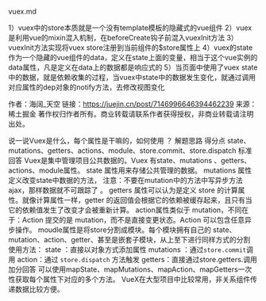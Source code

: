 vuex.md

1）vuex中的store本质就是一个没有template模板的隐藏式的vue组件
2）vuex是利用vue的mixin混入机制，在beforeCreate钩子前混入vuexInit方法
3）vuexInit方法实现将vuex store注册到当前组件的$store属性上
4）vuex的state作为一个隐藏的vue组件的data，定义在state上面的变量，相当于这个vue实例的data属性，凡是定义在data上的数据都是响应式的
5）当页面中使用了vuex state中的数据，就是依赖收集的过程，当vuex中state中的数据发生变化，就通过调用对应属性的dep对象的notify方法，去修改视图变化


作者：海阔_天空
链接：https://juejin.cn/post/7146996646394462239
来源：稀土掘金
著作权归作者所有。商业转载请联系作者获得授权，非商业转载请注明出处。


说一说Vuex是什么，每个属性是干嘛的，如何使用 ？
解题思路
得分点 state、mutations、getters、actions、module、store.commit、store.dispatch 标准回答 Vuex是集中管理项目公共数据的。Vuex 有state、mutations 、getters、actions、module属性。 state 属性用来存储公共管理的数据。 mutations 属性定义改变state中数据的方法， 注意：不要在mutation中的方法中写异步方法ajax，那样数据就不可跟踪了 。 getters 属性可以认为是定义 store 的计算属性。就像计算属性一样，getter 的返回值会根据它的依赖被缓存起来，且只有当它的依赖值发生了改变才会被重新计算。 action属性类似于 mutation，不同在于：Action 提交的是 mutation，而不是直接变更状态。Action 可以包含任意异步操作。 moudle属性是将store分割成模块。每个模块拥有自己的 state、mutation、action、getter、甚至是嵌套子模块，从上至下进行同样方式的分割 使用方法： state ：直接以对象方式添加属性 mutations ：通过`store.commit`调用 action：通过 `store.dispatch` 方法触发 getters：直接通过store.getters.调用 加分回答 可以使用mapState、mapMutations、mapAction、mapGetters一次性获取每个属性下对应的多个方法。 VueX在大型项目中比较常用，非关系组件传递数据比较方便。
